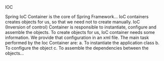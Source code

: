 IOC

Spring IoC Container is the core of Spring Framework…
IoC containers creates objects for us, so that we need not to create manually.
IoC (Inversion of control) Container is responsible to instantiate, configure and assemble the objects.
To create objects for us, IoC container needs some information.
We provide that configuration in an xml file.
The main task performed by the Ioc Container are:
a. To instantiate the application class
b. To configure the object
c. To assemble the dependencies between the objects...

